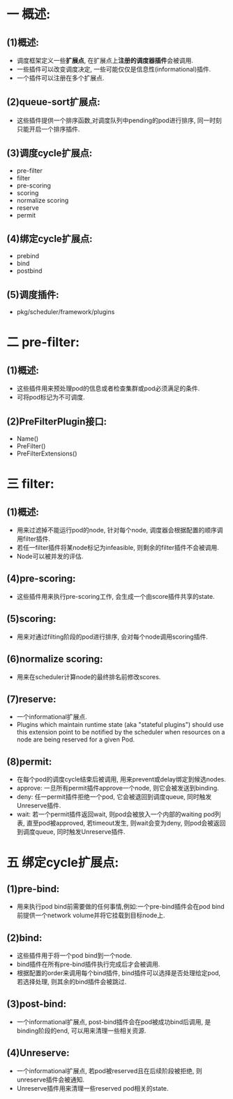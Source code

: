# 一 概述:
## (1)概述:
- 调度框架定义一些**扩展点**, 在扩展点上**注册的调度器插件**会被调用.
- 一些插件可以改变调度决定, 一些可能仅仅是信息性(informational)插件.
- 一个插件可以注册在多个扩展点.

## (2)queue-sort扩展点:
- 这些插件提供一个排序函数,对调度队列中pending的pod进行排序, 同一时刻只能开启一个排序插件.

## (3)调度cycle扩展点:
- pre-filter
- filter
- pre-scoring
- scoring
- normalize scoring
- reserve
- permit

## (4)绑定cycle扩展点:
- prebind
- bind
- postbind

## (5)调度插件:
- pkg/scheduler/framework/plugins

# 二 pre-filter:
## (1)概述:
- 这些插件用来预处理pod的信息或者检查集群或pod必须满足的条件.
- 可将pod标记为不可调度.

## (2)PreFilterPlugin接口:
- Name()
- PreFilter()
- PreFilterExtensions()

# 三 filter:
## (1)概述:
- 用来过滤掉不能运行pod的node, 针对每个node, 调度器会根据配置的顺序调用filter插件.
- 若任一filter插件将某node标记为infeasible, 则剩余的filter插件不会被调用.
- Node可以被并发的评估.

## (4)pre-scoring:
- 这些插件用来执行pre-scoring工作, 会生成一个由score插件共享的state.

## (5)scoring:
- 用来对通过filting阶段的pod进行排序, 会对每个node调用scoring插件.

## (6)normalize scoring:
- 用来在scheduler计算node的最终排名前修改scores.

## (7)reserve:
- 一个informational扩展点.
- Plugins which maintain runtime state (aka "stateful plugins") should use this extension point to be notified by the scheduler when resources on a node are being reserved for a given Pod.

## (8)permit:
- 在每个pod的调度cycle结束后被调用, 用来prevent或delay绑定到候选nodes.
- approve: 一旦所有permit插件approve一个node, 则它会被发送到binding.
- deny: 任一permit插件拒绝一个pod, 它会被退回到调度queue, 同时触发Unreserve插件.
- wait: 若一个permit插件返回wait, 则pod会被放入一个内部的waiting pod列表, 直至pod被approved, 若timeout发生, 则wait会变为deny, 则pod会被返回到调度queue, 同时触发Unreserve插件.

# 五 绑定cycle扩展点:
## (1)pre-bind:
- 用来执行pod bind前需要做的任何事情,例如:一个pre-bind插件会在pod bind前提供一个network volume并将它挂载到目标node上.

## (2)bind:
- 这些插件用于将一个pod bind到一个node.
- bind插件在所有pre-bind插件执行完成后才会被调用.
- 根据配置的order来调用每个bind插件, bind插件可以选择是否处理给定pod, 若选择处理, 则其余的bind插件会被跳过.

## (3)post-bind:
- 一个informational扩展点, post-bind插件会在pod被成功bind后调用, 是binding阶段的end, 可以用来清理一些相关资源.

## (4)Unreserve:
- 一个informational扩展点, 若pod被reserved且在后续阶段被拒绝, 则unreserve插件会被通知.
- Unreserve插件用来清理一些reserved pod相关的state.
